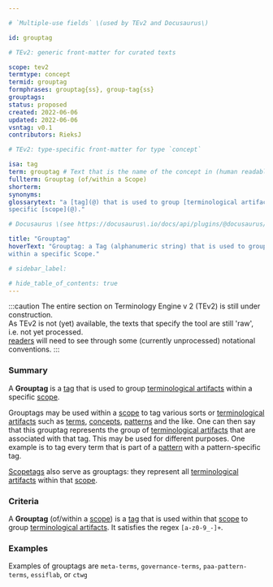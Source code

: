 ```yaml
---

# `Multiple-use fields` \(used by TEv2 and Docusaurus\)

id: grouptag

# TEv2: generic front-matter for curated texts

scope: tev2
termtype: concept
termid: grouptag
formphrases: grouptag{ss}, group-tag{ss}
grouptags:
status: proposed
created: 2022-06-06
updated: 2022-06-06
vsntag: v0.1
contributors: RieksJ

# TEv2: type-specific front-matter for type `concept`

isa: tag
term: grouptag # Text that is the name of the concept in (human readable) texts.
fullterm: Grouptag (of/within a Scope)
shorterm:
synonyms:
glossarytext: "a [tag](@) that is used to group [terminological artifacts](@) within a
specific [scope](@)."

# Docusaurus \(see https://docusaurus\.io/docs/api/plugins/@docusaurus/plugin-content-docs#markdown-front-matter\):

title: "Grouptag"
hoverText: "Grouptag: a Tag (alphanumeric string) that is used to group Terminological Artifacts
within a specific Scope."

# sidebar_label:

# hide_table_of_contents: true
---
```


:::caution
The entire section on Terminology Engine v 2 (TEv2) is still under construction.<br/>
As TEv2 is not (yet) available, the texts that specify the tool are still 'raw', i.e. not yet
processed.<br/>[readers](@) will need to see through some (currently unprocessed) notational
conventions.
:::

### Summary

A **Grouptag** is a [tag](@) that is used to group [terminological artifacts](@) within a
specific [scope](@).

Grouptags may be used within a [scope](@) to tag various sorts or [terminological artifacts](@) such
as [terms](@), [concepts](@), [patterns](@) and the like. One can then say that this grouptag
represents the group of [terminological artifacts](@) that are associated with that tag. This may be
used for different purposes. One example is to tag every term that is part of a [pattern](@) with a
pattern-specific tag.

[Scopetags](@) also serve as grouptags: they represent all [terminological artifacts](@) within
that [scope](@).

### Criteria

A **Grouptag** (of/within a [scope](@)) is a [tag](@) that is used within that [scope](@) to
group [terminological artifacts](@). It satisfies the regex `[a-z0-9_-]+`.

### Examples

Examples of grouptags are `meta-terms`, `governance-terms`, `paa-pattern-terms`, `essiflab`,
or `ctwg`
